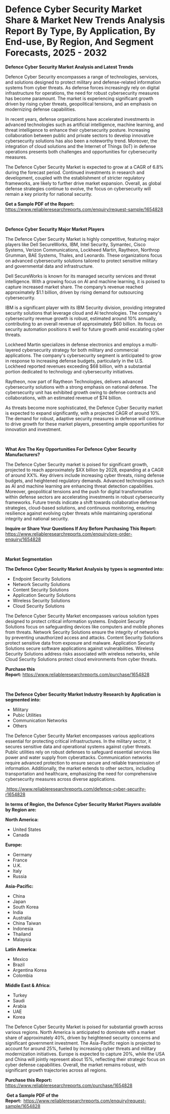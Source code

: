 <p><h1>Defence Cyber Security Market Share & Market New Trends Analysis Report By Type, By Application, By End-use, By Region, And Segment Forecasts, 2025 - 2032</h1></p><p><strong>Defence Cyber Security Market Analysis and Latest Trends</strong></p>
<p><p>Defence Cyber Security encompasses a range of technologies, services, and solutions designed to protect military and defense-related information systems from cyber threats. As defense forces increasingly rely on digital infrastructure for operations, the need for robust cybersecurity measures has become paramount. The market is experiencing significant growth driven by rising cyber threats, geopolitical tensions, and an emphasis on modernizing defense capabilities.</p><p>In recent years, defense organizations have accelerated investments in advanced technologies such as artificial intelligence, machine learning, and threat intelligence to enhance their cybersecurity posture. Increasing collaboration between public and private sectors to develop innovative cybersecurity solutions has also been a noteworthy trend. Moreover, the integration of cloud solutions and the Internet of Things (IoT) in defense operations presents both challenges and opportunities for cybersecurity measures.</p><p>The Defence Cyber Security Market is expected to grow at a CAGR of 6.8% during the forecast period. Continued investments in research and development, coupled with the establishment of stricter regulatory frameworks, are likely to further drive market expansion. Overall, as global defense strategies continue to evolve, the focus on cybersecurity will remain a key priority for national security.</p></p>
<p><strong>Get a Sample PDF of the Report:&nbsp;</strong> <a href="https://www.reliableresearchreports.com/enquiry/request-sample/1654828?utm_campaign=3441&utm_medium=2&utm_source=Github&utm_content=ia&utm_term=18042025&utm_id=defence-cyber-security">https://www.reliableresearchreports.com/enquiry/request-sample/1654828</a></p>
<p>&nbsp;</p>
<p><strong>Defence Cyber Security Major Market Players</strong></p>
<p><p>The Defence Cyber Security Market is highly competitive, featuring major players like Dell SecureWorks, IBM, Intel Security, Symantec, Cisco Systems, Verizon Communications, Lockheed Martin, Raytheon, Northrop Grumman, BAE Systems, Thales, and Leonardo. These organizations focus on advanced cybersecurity solutions tailored to protect sensitive military and governmental data and infrastructure.</p><p>Dell SecureWorks is known for its managed security services and threat intelligence. With a growing focus on AI and machine learning, it is poised to capture increased market share. The company’s revenue reached approximately $1.1 billion, driven by rising demand for outsourcing cybersecurity.</p><p>IBM is a significant player with its IBM Security division, providing integrated security solutions that leverage cloud and AI technologies. The company's cybersecurity revenue growth is robust, estimated around 10% annually, contributing to an overall revenue of approximately $60 billion. Its focus on security automation positions it well for future growth amid escalating cyber threats.</p><p>Lockheed Martin specializes in defense electronics and employs a multi-layered cybersecurity strategy for both military and commercial applications. The company's cybersecurity segment is anticipated to grow in response to increasing defense budgets, particularly in the U.S. Lockheed reported revenues exceeding $68 billion, with a substantial portion dedicated to technology and cybersecurity initiatives.</p><p>Raytheon, now part of Raytheon Technologies, delivers advanced cybersecurity solutions with a strong emphasis on national defense. The cybersecurity unit has exhibited growth owing to defense contracts and collaborations, with an estimated revenue of $74 billion.</p><p>As threats become more sophisticated, the Defence Cyber Security market is expected to expand significantly, with a projected CAGR of around 10%. The demand for robust, adaptive security measures in defense will continue to drive growth for these market players, presenting ample opportunities for innovation and investment.</p></p>
<p>&nbsp;</p>
<p><strong>What Are The Key Opportunities For Defence Cyber Security Manufacturers?</strong></p>
<p><p>The Defence Cyber Security market is poised for significant growth, projected to reach approximately $XX billion by 2028, expanding at a CAGR of around XX%. Key drivers include increasing cyber threats, rising defense budgets, and heightened regulatory demands. Advanced technologies such as AI and machine learning are enhancing threat detection capabilities. Moreover, geopolitical tensions and the push for digital transformation within defense sectors are accelerating investments in robust cybersecurity frameworks. Future trends indicate a shift towards collaborative defense strategies, cloud-based solutions, and continuous monitoring, ensuring resilience against evolving cyber threats while maintaining operational integrity and national security.</p></p>
<p><strong>Inquire or Share Your Questions If Any Before Purchasing This Report:</strong> <a href="https://www.reliableresearchreports.com/enquiry/pre-order-enquiry/1654828?utm_campaign=3441&utm_medium=2&utm_source=Github&utm_content=ia&utm_term=18042025&utm_id=defence-cyber-security">https://www.reliableresearchreports.com/enquiry/pre-order-enquiry/1654828</a></p>
<p>&nbsp;</p>
<p><strong>Market Segmentation</strong></p>
<p><strong>The Defence Cyber Security Market Analysis by types is segmented into:</strong></p>
<p><ul><li>Endpoint Security Solutions</li><li>Network Security Solutions</li><li>Content Security Solutions</li><li>Application Security Solutions</li><li>Wireless Security Solutions</li><li>Cloud Security Solutions</li></ul></p>
<p><p>The Defence Cyber Security Market encompasses various solution types designed to protect critical information systems. Endpoint Security Solutions focus on safeguarding devices like computers and mobile phones from threats. Network Security Solutions ensure the integrity of networks by preventing unauthorized access and attacks. Content Security Solutions protect sensitive data from exposure and malware. Application Security Solutions secure software applications against vulnerabilities. Wireless Security Solutions address risks associated with wireless networks, while Cloud Security Solutions protect cloud environments from cyber threats.</p></p>
<p><strong>Purchase this Report:&nbsp;</strong><a href="https://www.reliableresearchreports.com/purchase/1654828?utm_campaign=3441&utm_medium=2&utm_source=Github&utm_content=ia&utm_term=18042025&utm_id=defence-cyber-security">https://www.reliableresearchreports.com/purchase/1654828</a></p>
<p>&nbsp;</p>
<p><strong>The Defence Cyber Security Market Industry Research by Application is segmented into:</strong></p>
<p><ul><li>Military</li><li>Pubic Utilities</li><li>Communication Networks</li><li>Others</li></ul></p>
<p><p>The Defence Cyber Security Market encompasses various applications essential for protecting critical infrastructures. In the military sector, it secures sensitive data and operational systems against cyber threats. Public utilities rely on robust defenses to safeguard essential services like power and water supply from cyberattacks. Communication networks require advanced protection to ensure secure and reliable transmission of information. Additionally, the market extends to other sectors, including transportation and healthcare, emphasizing the need for comprehensive cybersecurity measures across diverse applications.</p></p>
<p><a href="https://www.reliableresearchreports.com/defence-cyber-security-r1654828?utm_campaign=3441&utm_medium=2&utm_source=Github&utm_content=ia&utm_term=18042025&utm_id=defence-cyber-security">&nbsp;https://www.reliableresearchreports.com/defence-cyber-security-r1654828</a></p>
<p><strong>In terms of Region, the Defence Cyber Security Market Players available by Region are:</strong></p>
<p>
    <p> <strong> North America: </strong>
        <ul>
            <li>United States</li>
            <li>Canada</li>
        </ul>
        </p> 
    <p> <strong> Europe: </strong>
        <ul>
            <li>Germany</li>
            <li>France</li>
            <li>U.K.</li>
            <li>Italy</li>
            <li>Russia</li>
        </ul>
        </p> 
    <p> <strong> Asia-Pacific: </strong>
        <ul>
            <li>China</li>
            <li>Japan</li>
            <li>South Korea</li>
            <li>India</li>
            <li>Australia</li>
            <li>China Taiwan</li>
            <li>Indonesia</li>
            <li>Thailand</li>
            <li>Malaysia</li>
        </ul>
        </p> 
    <p> <strong> Latin America: </strong>
        <ul>
            <li>Mexico</li>
            <li>Brazil</li>
            <li>Argentina Korea</li>
            <li>Colombia</li>
        </ul>
        </p> 
    <p> <strong> Middle East & Africa: </strong>
        <ul>
            <li>Turkey</li>
            <li>Saudi</li>
            <li>Arabia</li>
            <li>UAE</li>
            <li>Korea</li>
        </ul>
    </p>
    </p>
<p><p>The Defence Cyber Security Market is poised for substantial growth across various regions. North America is anticipated to dominate with a market share of approximately 40%, driven by heightened security concerns and significant government investment. The Asia-Pacific region is projected to account for around 25%, fueled by increasing cyber threats and military modernization initiatives. Europe is expected to capture 20%, while the USA and China will jointly represent about 15%, reflecting their strategic focus on cyber defense capabilities. Overall, the market remains robust, with significant growth trajectories across all regions.</p></p>
<p><strong>Purchase this Report: </strong><a href="https://www.reliableresearchreports.com/purchase/1654828?utm_campaign=3441&utm_medium=2&utm_source=Github&utm_content=ia&utm_term=18042025&utm_id=defence-cyber-security">https://www.reliableresearchreports.com/purchase/1654828</a></p>
<p>&nbsp;<strong>Get a Sample PDF of the Report:&nbsp;&nbsp;</strong><a href="https://www.reliableresearchreports.com/enquiry/request-sample/1654828?utm_campaign=3441&utm_medium=2&utm_source=Github&utm_content=ia&utm_term=18042025&utm_id=defence-cyber-security">https://www.reliableresearchreports.com/enquiry/request-sample/1654828</a></p>
<p><strong></strong></p>
<p><p></p><p></p><p></p></p>